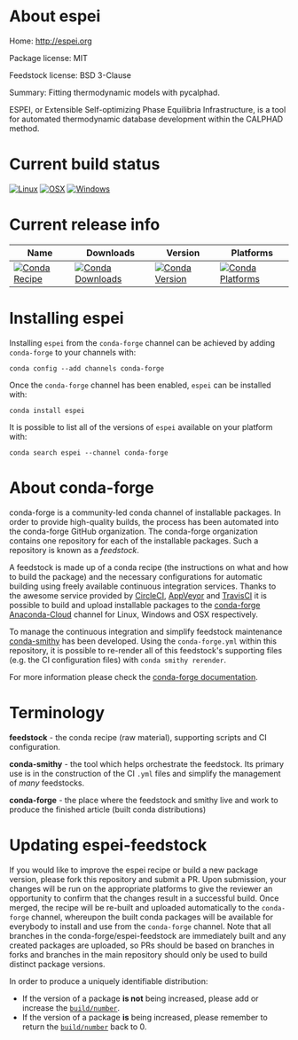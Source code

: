 About espei
===========

Home: http://espei.org

Package license: MIT

Feedstock license: BSD 3-Clause

Summary: Fitting thermodynamic models with pycalphad.

ESPEI, or Extensible Self-optimizing Phase Equilibria Infrastructure,
is a tool for automated thermodynamic database development within the
CALPHAD method.


Current build status
====================

[![Linux](https://img.shields.io/circleci/project/github/conda-forge/espei-feedstock/master.svg?label=Linux)](https://circleci.com/gh/conda-forge/espei-feedstock)
[![OSX](https://img.shields.io/travis/conda-forge/espei-feedstock/master.svg?label=macOS)](https://travis-ci.org/conda-forge/espei-feedstock)
[![Windows](https://img.shields.io/appveyor/ci/conda-forge/espei-feedstock/master.svg?label=Windows)](https://ci.appveyor.com/project/conda-forge/espei-feedstock/branch/master)

Current release info
====================

| Name | Downloads | Version | Platforms |
| --- | --- | --- | --- |
| [![Conda Recipe](https://img.shields.io/badge/recipe-espei-green.svg)](https://anaconda.org/conda-forge/espei) | [![Conda Downloads](https://img.shields.io/conda/dn/conda-forge/espei.svg)](https://anaconda.org/conda-forge/espei) | [![Conda Version](https://img.shields.io/conda/vn/conda-forge/espei.svg)](https://anaconda.org/conda-forge/espei) | [![Conda Platforms](https://img.shields.io/conda/pn/conda-forge/espei.svg)](https://anaconda.org/conda-forge/espei) |

Installing espei
================

Installing `espei` from the `conda-forge` channel can be achieved by adding `conda-forge` to your channels with:

```
conda config --add channels conda-forge
```

Once the `conda-forge` channel has been enabled, `espei` can be installed with:

```
conda install espei
```

It is possible to list all of the versions of `espei` available on your platform with:

```
conda search espei --channel conda-forge
```


About conda-forge
=================

conda-forge is a community-led conda channel of installable packages.
In order to provide high-quality builds, the process has been automated into the
conda-forge GitHub organization. The conda-forge organization contains one repository
for each of the installable packages. Such a repository is known as a *feedstock*.

A feedstock is made up of a conda recipe (the instructions on what and how to build
the package) and the necessary configurations for automatic building using freely
available continuous integration services. Thanks to the awesome service provided by
[CircleCI](https://circleci.com/), [AppVeyor](https://www.appveyor.com/)
and [TravisCI](https://travis-ci.org/) it is possible to build and upload installable
packages to the [conda-forge](https://anaconda.org/conda-forge)
[Anaconda-Cloud](https://anaconda.org/) channel for Linux, Windows and OSX respectively.

To manage the continuous integration and simplify feedstock maintenance
[conda-smithy](https://github.com/conda-forge/conda-smithy) has been developed.
Using the ``conda-forge.yml`` within this repository, it is possible to re-render all of
this feedstock's supporting files (e.g. the CI configuration files) with ``conda smithy rerender``.

For more information please check the [conda-forge documentation](https://conda-forge.org/docs/).

Terminology
===========

**feedstock** - the conda recipe (raw material), supporting scripts and CI configuration.

**conda-smithy** - the tool which helps orchestrate the feedstock.
                   Its primary use is in the construction of the CI ``.yml`` files
                   and simplify the management of *many* feedstocks.

**conda-forge** - the place where the feedstock and smithy live and work to
                  produce the finished article (built conda distributions)


Updating espei-feedstock
========================

If you would like to improve the espei recipe or build a new
package version, please fork this repository and submit a PR. Upon submission,
your changes will be run on the appropriate platforms to give the reviewer an
opportunity to confirm that the changes result in a successful build. Once
merged, the recipe will be re-built and uploaded automatically to the
`conda-forge` channel, whereupon the built conda packages will be available for
everybody to install and use from the `conda-forge` channel.
Note that all branches in the conda-forge/espei-feedstock are
immediately built and any created packages are uploaded, so PRs should be based
on branches in forks and branches in the main repository should only be used to
build distinct package versions.

In order to produce a uniquely identifiable distribution:
 * If the version of a package **is not** being increased, please add or increase
   the [``build/number``](https://conda.io/docs/user-guide/tasks/build-packages/define-metadata.html#build-number-and-string).
 * If the version of a package **is** being increased, please remember to return
   the [``build/number``](https://conda.io/docs/user-guide/tasks/build-packages/define-metadata.html#build-number-and-string)
   back to 0.
